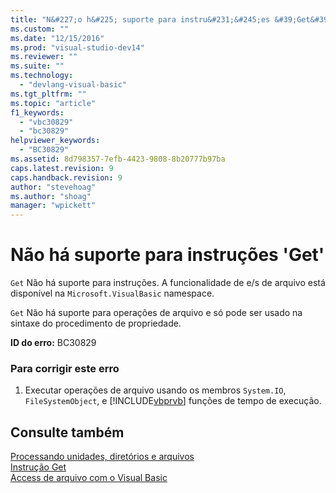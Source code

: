 ```yaml
---
title: "N&#227;o h&#225; suporte para instru&#231;&#245;es &#39;Get&#39; | Microsoft Docs"
ms.custom: ""
ms.date: "12/15/2016"
ms.prod: "visual-studio-dev14"
ms.reviewer: ""
ms.suite: ""
ms.technology: 
  - "devlang-visual-basic"
ms.tgt_pltfrm: ""
ms.topic: "article"
f1_keywords: 
  - "vbc30829"
  - "bc30829"
helpviewer_keywords: 
  - "BC30829"
ms.assetid: 8d798357-7efb-4423-9808-8b20777b97ba
caps.latest.revision: 9
caps.handback.revision: 9
author: "stevehoag"
ms.author: "shoag"
manager: "wpickett"
---
```

# N&#227;o h&#225; suporte para instru&#231;&#245;es &#39;Get&#39;
`Get` Não há suporte para instruções. A funcionalidade de e\/s de arquivo está disponível na `Microsoft.VisualBasic` namespace.  
  
 `Get` Não há suporte para operações de arquivo e só pode ser usado na sintaxe do procedimento de propriedade.  
  
 **ID do erro:** BC30829  
  
### Para corrigir este erro  
  
1.  Executar operações de arquivo usando os membros `System.IO`, `FileSystemObject`, e [!INCLUDE[vbprvb](../../csharp/programming-guide/concepts/linq/includes/vbprvb_md.md)] funções de tempo de execução.  
  
## Consulte também  
 [Processando unidades, diretórios e arquivos](../../visual-basic/developing-apps/programming/drives-directories-files/index.md)   
 [Instrução Get](../../visual-basic/language-reference/statements/get-statement.md)   
 [Access de arquivo com o Visual Basic](../../visual-basic/developing-apps/programming/drives-directories-files/file-access.md)